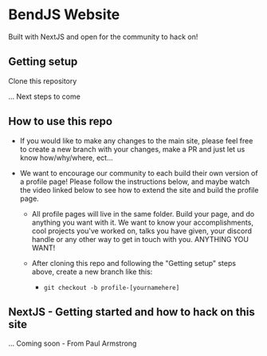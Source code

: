 # BendJS Website

Built with NextJS and open for the community to hack on!

## Getting setup

Clone this repository

... Next steps to come

## How to use this repo

- If you would like to make any changes to the main site, please feel free to create a new branch with your changes, make a PR and just let us know how/why/where, ect...

- We want to encourage our community to each build their own version of a profile page! Please follow the instructions below, and maybe watch the video linked below to see how to extend the site and build the profile page.

  - All profile pages will live in the same folder. Build your page, and do anything you want with it. We want to know your accomplishments, cool projects you've worked on, talks you have given, your discord handle or any other way to get in touch with you. ANYTHING YOU WANT!

  - After cloning this repo and following the "Getting setup" steps above, create a new branch like this:
    - `git checkout -b profile-[yournamehere]`

## NextJS - Getting started and how to hack on this site

... Coming soon - From Paul Armstrong
